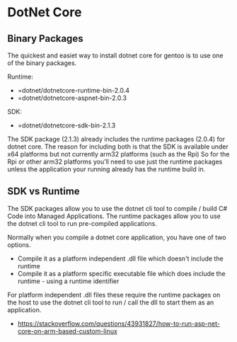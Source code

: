 # DotNet Core


## Binary Packages

The quickest and easiet way to install dotnet core for gentoo is to use one of the binary packages.

Runtime:

  * =dotnet/dotnetcore-runtime-bin-2.0.4
  * =dotnet/dotnetcore-aspnet-bin-2.0.3

SDK:

  * =dotnet/dotnetcore-sdk-bin-2.1.3

The SDK package (2.1.3) already includes the runtime packages (2.0.4) for dotnet core.
The reason for including both is that the SDK is available under x64 platforms but not currently arm32 platforms (such as the Rpi)
So for the Rpi or other arm32 platforms you'll need to use just the runtime packages unless the application your running already has the runtime build in.


## SDK vs Runtime

The SDK packages allow you to use the dotnet cli tool to compile / build C# Code into Managed Applications.
The runtime packages allow you to use the dotnet cli tool to run pre-compiled applications.

Normally when you compile a dotnet core application, you have one of two options.

  * Compile it as a platform independent .dll file which doesn't include the runtime
  * Compile it as a platform specific executable file which does include the runtime - using a runtime identifier

For platform independent .dll files these require the runtime packages on the host to use the dotnet cli tool to run / call the dll to start them as an application.

  * https://stackoverflow.com/questions/43931827/how-to-run-asp-net-core-on-arm-based-custom-linux

